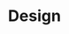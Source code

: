 ---
title: "Design"
short_description: "Creative interaction design for my client who done work"
image: "/assets/imgs/service/rm/icon/service-icon-1.png"
meta:
  meta_title: "Design"
  meta_description: "Design description"
---